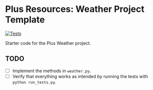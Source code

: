 # Plus Resources: Weather Project Template

[![Tests](https://github.com/Beerooke31/Python_weather_project/actions/workflows/tests.yml/badge.svg)](https://github.com/Beerooke31/Python_weather_project/actions/workflows/tests.yml)

Starter code for the Plus Weather project.

## TODO

- [ ] Implement the methods in `weather.py`.
- [ ] Verify that everything works as intended by running the tests with `python run_tests.py`.
